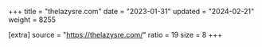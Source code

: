 +++
title = "thelazysre.com"
date = "2023-01-31"
updated = "2024-02-21"
weight = 8255

[extra]
source = "https://thelazysre.com/"
ratio = 19
size = 8
+++
